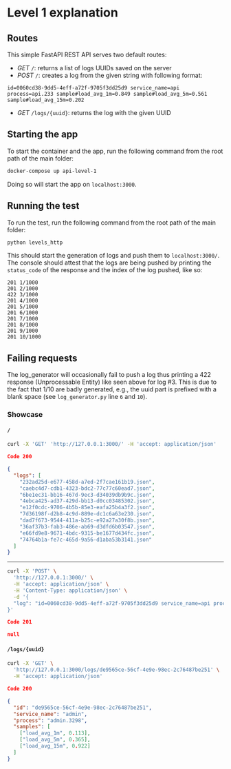 # Level 1 explanation

## Routes

This simple FastAPI REST API serves two default routes:

- _GET_ `/`: returns a list of logs UUIDs saved on the server
- _POST_ `/`: creates a log from the given string with following format:

```text
id=0060cd38-9dd5-4eff-a72f-9705f3dd25d9 service_name=api process=api.233 sample#load_avg_1m=0.849 sample#load_avg_5m=0.561 sample#load_avg_15m=0.202
```

- _GET_ `/logs/{uuid}`: returns the log with the given UUID

## Starting the app

To start the container and the app, run the following command from the root path of the main folder:

```bash
docker-compose up api-level-1
```

Doing so will start the app on `localhost:3000`.

## Running the test

To run the test, run the following command from the root path of the main folder:

```bash
python levels_http
```

This should start the generation of logs and push them to `localhost:3000/`. The console should attest that the logs are being pushed by printing the `status_code` of the response and the index of the log pushed, like so:

```text
201 1/1000
201 2/1000
422 3/1000
201 4/1000
201 5/1000
201 6/1000
201 7/1000
201 8/1000
201 9/1000
201 10/1000
```

## Failing requests

The log_generator will occasionally fail to push a log thus printing a 422 response (Unprocessable Entity) like seen above for log #3. This is due to the fact that 1/10 are badly generated, e.g., the uuid part is prefixed with a blank space (see `log_generator.py` line `6` and `10`).

### Showcase

#### `/`

```bash
curl -X 'GET' 'http://127.0.0.1:3000/' -H 'accept: application/json'
```

```json
Code 200
```

```json
{
  "logs": [
    "232ad25d-e677-458d-a7ed-2f7cae161b19.json",
    "caebc4d7-cdb1-4323-bdc2-77c77c60ead7.json",
    "6be1ec31-bb16-467d-9ec3-d34039db9b9c.json",
    "4ebca425-ad37-429d-bb13-d0cc03485302.json",
    "e12f0cdc-9706-4b5b-85e3-eafa25b4a3f2.json",
    "7d36198f-d2b8-4c9d-889e-dc1c6a63e230.json",
    "dad7f673-9544-411a-b25c-e92a27a30f8b.json",
    "36af37b3-fab3-486e-ab69-d3dfd6b03547.json",
    "e66fd9e8-9671-4bdc-9315-be1677d434fc.json",
    "74764b1a-fe7c-465d-9a56-d1aba53b3141.json"
  ]
}
```

---

```bash
curl -X 'POST' \
  'http://127.0.0.1:3000/' \
  -H 'accept: application/json' \
  -H 'Content-Type: application/json' \
  -d '{
  "log": "id=0060cd38-9dd5-4eff-a72f-9705f3dd25d9 service_name=api process=api.233 sample#load_avg_1m=0.849 sample#load_avg_5m=0.561 sample#load_avg_15m=0.202"
}'
```

```json
Code 201
```

```json
null
```

#### `/logs/{uuid}`

```bash
curl -X 'GET' \
  'http://127.0.0.1:3000/logs/de9565ce-56cf-4e9e-98ec-2c76487be251' \
  -H 'accept: application/json'
```

```json
Code 200
```

```json
{
  "id": "de9565ce-56cf-4e9e-98ec-2c76487be251",
  "service_name": "admin",
  "process": "admin.3298",
  "samples": [
    ["load_avg_1m", 0.113],
    ["load_avg_5m", 0.365],
    ["load_avg_15m", 0.922]
  ]
}
```
